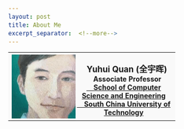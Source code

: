 ```yaml
---
layout: post
title: About Me
excerpt_separator:  <!--more-->
---
```

<table>
<tbody>
<tr>
<th style="background-color: #f9f9f9;">
<img src="https://github.com/csyhquan/csyhquan.github.io/raw/master/images/2.jpg" alt="" width="130" align="left" /><br />
<span style="font-size: 120%;"><strong> &ensp; Yuhui Quan (全宇晖)</strong></span><br />
<span style="font-size: 100%;">&ensp; &nbsp;Associate Professor <a href="http://www2.scut.edu.cn/cs/2017/0129/c22285a327618/page.htm" target="_blank"><br>&ensp;&nbsp;&nbsp;School of Computer Science and Engineering</a></span><br />
<span style="font-size: 100%;"> <a href="https://www.scut.edu.cn" target="_blank">&ensp;&nbsp; South China University of Technology</a><br />
</span></th>
</tr>
</tbody>
</table>
<!--
<table><tbody><tr><td class="wrap">
<div>
    <img src="https://github.com/Dofboom/Dofboom.github.io/raw/master/images/2.jpg" width="100"/><br />
	<span style="font-size: 120%;"><strong> &ensp; Yuhui Quan</strong> (全宇晖） </span><br />
    <span style="font-size: 100%;">&ensp; &nbsp;Associate Professor <a href="http://www2.scut.edu.cn/cs/"><br>&ensp;&nbsp;&nbsp;School of Computer Science and Engineering</a></span><br />
    <span style="font-size: 100%;"> <a href="https://www.scut.edu.cn">&ensp;&nbsp; South China University of Technology</a><br /></span>
</div>
</td><tr></tbody></table>
-->